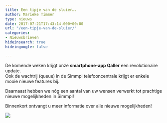 ```yaml
---
title: Een tipje van de sluier….
author: Marieke Timmer
type: nieuws
date: 2017-07-21T17:43:14.000+00:00
url: "/een-tipje-van-de-sluier/"
categories:
- Nieuwsbrieven
hideinsearch: true
hideingoogle: false

---
```

De komende weken krijgt onze <b>smartphone-app Qaller</b> een revolutionaire update. <br /> Ook de wachtrij (queue) in de Simmpl telefooncentrale krijgt er enkele mooie nieuwe features bij.

<!--more-->

Daarnaast hebben we nóg een aantal van uw wensen verwerkt tot prachtige nieuwe mogelijkheden in Simmpl!

Binnenkort ontvangt u meer informatie over alle nieuwe mogelijkheden!

<a href="https://www.callvoiptelefonie.nl/qaller"><img src="https://res.cloudinary.com/callvoip/image/upload/v1556647042/SIMMPL_QALLER_TRANSPARANT-300x297.png" class="aligncenter size-medium" /></a>